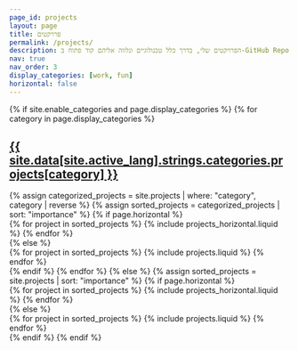 ```yaml
---
page_id: projects
layout: page
title: פרויקטים
permalink: /projects/
description: הפרויקטים שלי, בדרך כלל טכנולוגיים ונלווה אליהם קוד פתוח ב-GitHub Repository.
nav: true
nav_order: 3
display_categories: [work, fun]
horizontal: false
---
```


<!-- pages/projects.md -->
<div class="projects">
  {% if site.enable_categories and page.display_categories %}
    <!-- Display categorized projects -->
    {% for category in page.display_categories %}
      <a id="{{ site.data[site.active_lang].strings.categories.projects[category] }}" href=".#{{ site.data[site.active_lang].strings.categories.projects[category] }}">
        <h2 class="category">{{ site.data[site.active_lang].strings.categories.projects[category] }}</h2>
      </a>
      {% assign categorized_projects = site.projects | where: "category", category | reverse %}
      {% assign sorted_projects = categorized_projects | sort: "importance" %}
      <!-- Generate cards for each project -->
      {% if page.horizontal %}
        <div class="container">
          <div class="row row-cols-1 row-cols-md-2">
            {% for project in sorted_projects %}
              {% include projects_horizontal.liquid %}
            {% endfor %}
          </div>
        </div>
      {% else %}
        <div class="row row-cols-1 row-cols-md-3">
          {% for project in sorted_projects %}
            {% include projects.liquid %}
          {% endfor %}
        </div>
      {% endif %}
    {% endfor %}
  {% else %}
    <!-- Display projects without categories -->
    {% assign sorted_projects = site.projects | sort: "importance" %}
    <!-- Generate cards for each project -->
    {% if page.horizontal %}
      <div class="container">
        <div class="row row-cols-1 row-cols-md-2">
          {% for project in sorted_projects %}
            {% include projects_horizontal.liquid %}
          {% endfor %}
        </div>
      </div>
    {% else %}
      <div class="row row-cols-1 row-cols-md-3">
        {% for project in sorted_projects %}
          {% include projects.liquid %}
        {% endfor %}
      </div>
    {% endif %}
  {% endif %}
</div>
